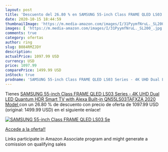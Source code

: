 ```yaml
---
layout: post
title: 'Descuento del 26.80 % en SAMSUNG 55-inch Class FRAME QLED LS03 Se'
date: 2020-10-15 18:44:59
thumbnailImage: 'https://m.media-amazon.com/images/I/31PyymfNruL._SL200_.jpg'
images: [ 'https://m.media-amazon.com/images/I/31PyymfNruL._SL200_.jpg' ]
comments: true
category: ofertas
author: ring
slug: B084RMZJDY
description:
actualPrice: 1097.99 USD
currency: USD
price: 1097.99
comparePrice: 1499.99 USD
inStock: true
prodname: 'SAMSUNG 55-inch Class FRAME QLED LS03 Series - 4K UHD Dual LED Quantum HDR Smart TV with Alexa Built-in  QN55LS03TAFXZA  2020 Model '
---
```


Tienes [SAMSUNG 55-inch Class FRAME QLED LS03 Series - 4K UHD Dual LED Quantum HDR Smart TV with Alexa Built-in  QN55LS03TAFXZA  2020 Model ](https://www.amazon.com/dp/B084RMZJDY/?tag=tolees-20) con un 26.80 % de descuento con precio de oferta de 1097.99 USD (original: 1499.99 USD) en el siguiente enlace!

[![SAMSUNG 55-inch Class FRAME QLED LS03 Se](https://m.media-amazon.com/images/I/31PyymfNruL._SL200_.jpg)](https://www.amazon.com/dp/B084RMZJDY/?tag=tolees-20)

[Accede a la oferta!!](https://www.amazon.com/dp/B084RMZJDY/?tag=tolees-20)

Links participate in Amazon Associate program and might generate a comission on qualifying sales



